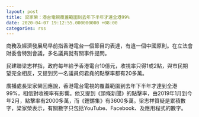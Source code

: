 ```yaml
---
layout: post
title: 梁家榮：港台電視覆蓋範圍到去年下半年才達全港99%
date: 2020-04-07 19:12:55.000000000 +08:00
categories: rss
---
```


商務及經濟發展局早前指香港電台一個節目的表達，有違一個中國原則。在立法會財委會特別會議，多名議員就有關事件提問。

民建聯梁志祥指，政府每年給予香港電台10億元，收視率只得1或2點，與市民期望完全相反，又提到另一名議員何君堯的點擊率都有20多萬。

廣播處長梁家榮回應說，香港電台電視的覆蓋範圍到去年下半年才達到全港99%，相信對收視率有影響。他又提到《頭條新聞》的點擊率，由2019年1月到今年2月，點擊率有2000多萬，而《鏗鏘集》有3600多萬。梁志祥質疑是累積數字，梁家榮表示，有關數字只包括YouTube、Facebook、及應用程式的數字。
